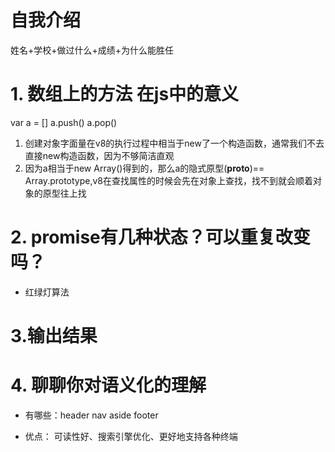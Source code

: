 # 自我介绍
姓名+学校+做过什么+成绩+为什么能胜任

# 1. 数组上的方法 在js中的意义
var a = []
a.push()
a.pop()

1. 创建对象字面量在v8的执行过程中相当于new了一个构造函数，通常我们不去直接new构造函数，因为不够简洁直观
2. 因为a相当于new Array()得到的，那么a的隐式原型(__proto__)== Array.prototype,v8在查找属性的时候会先在对象上查找，找不到就会顺着对象的原型往上找

# 2. promise有几种状态？可以重复改变吗？

- 红绿灯算法

# 3.输出结果

# 4. 聊聊你对语义化的理解
- 有哪些：header nav aside footer 

- 优点： 可读性好、搜索引擎优化、更好地支持各种终端

